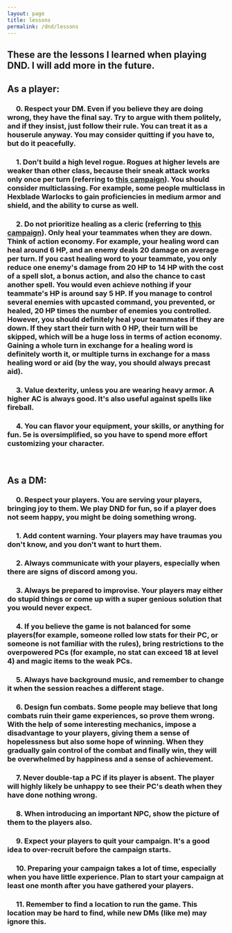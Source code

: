 ```yaml
---
layout: page
title: lessons
permalink: /dnd/lessons
---
```


## These are the lessons I learned when playing DND. I will add more in the future.

## As a player:
### &emsp; 0. Respect your DM. Even if you believe they are doing wrong, they have the final say. Try to argue with them politely, and if they insist, just follow their rule. You can treat it as a houserule anyway. You may consider quitting if you have to, but do it peacefully.
### &emsp; 1. Don't build a high level rogue. Rogues at higher levels are weaker than other class, because their sneak attack works only once per turn (referring to [this campaign](https://phaqueue.github.io/dnd/player/dragons_of_stormwrack_isle)). You should consider multiclassing. For example, some people multiclass in Hexblade Warlocks to gain proficiencies in medium armor and shield, and the ability to curse as well.
### &emsp; 2. Do not prioritize healing as a cleric (referring to [this campaign](https://phaqueue.github.io/dnd/player/wm3)). Only heal your teammates when they are down. Think of action economy. For example, your healing word can heal around 6 HP, and an enemy deals 20 damage on average per turn. If you cast healing word to your teammate, you only reduce one enemy's damage from 20 HP to 14 HP with the cost of a spell slot, a bonus action, and also the chance to cast another spell. You would even achieve nothing if your teammate's HP is around say 5 HP. If you manage to control several enemies with upcasted command, you prevented, or healed, 20 HP times the number of enemies you controlled. However, you should definitely heal your teammates if they are down. If they start their turn with 0 HP, their turn will be skipped, which will be a huge loss in terms of action economy. Gaining a whole turn in exchange for a healing word is definitely worth it, or multiple turns in exchange for a mass healing word or aid (by the way, you should always precast aid).
### &emsp; 3. Value dexterity, unless you are wearing heavy armor. A higher AC is always good. It's also useful against spells like fireball.
### &emsp; 4. You can flavor your equipment, your skills, or anything for fun. 5e is oversimplified, so you have to spend more effort customizing your character.

<br>

## As a DM:
### &emsp; 0. Respect your players. You are serving your players, bringing joy to them. We play DND for fun, so if a player does not seem happy, you might be doing something wrong.
### &emsp; 1. Add content warning. Your players may have traumas you don't know, and you don't want to hurt them.
### &emsp; 2. Always communicate with your players, especially when there are signs of discord among you.
### &emsp; 3. Always be prepared to improvise. Your players may either do stupid things or come up with a super genious solution that you would never expect.
### &emsp; 4. If you believe the game is not balanced for some players(for example, someone rolled low stats for their PC, or someone is not familiar with the rules), bring restrictions to the overpowered PCs (for example, no stat can exceed 18 at level 4) and magic items to the weak PCs.
### &emsp; 5. Always have background music, and remember to change it when the session reaches a different stage.
### &emsp; 6. Design fun combats. Some people may believe that long combats ruin their game experiences, so prove them wrong. With the help of some interesting mechanics, impose a disadvantage to your players, giving them a sense of hopelessness but also some hope of winning. When they gradually gain control of the combat and finally win, they will be overwhelmed by happiness and a sense of achievement.
### &emsp; 7. Never double-tap a PC if its player is absent. The player will highly likely be unhappy to see their PC's death when they have done nothing wrong.
### &emsp; 8. When introducing an important NPC, show the picture of them to the players also.
### &emsp; 9. Expect your players to quit your campaign. It's a good idea to over-recruit before the campaign starts.
### &emsp; 10. Preparing your campaign takes a lot of time, especially when you have little experience. Plan to start your campaign at least one month after you have gathered your players.
### &emsp; 11. Remember to find a location to run the game. This location may be hard to find, while new DMs (like me) may ignore this.